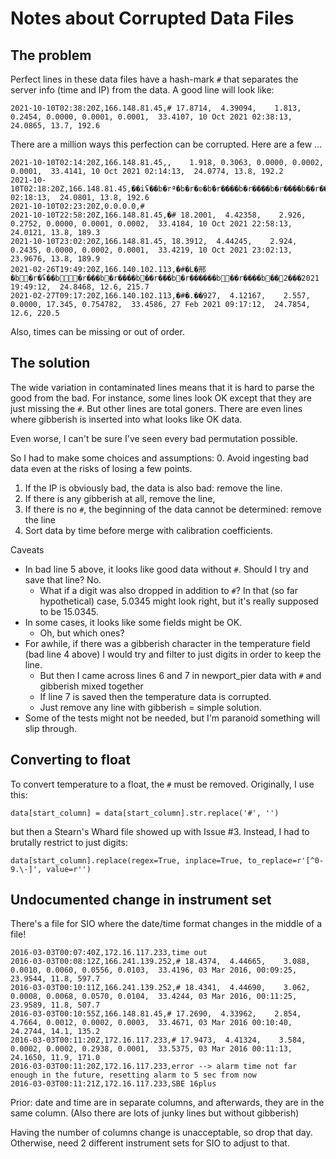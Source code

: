# Notes about Corrupted Data Files

## The problem

Perfect lines in these data files have a hash-mark `#` that separates the server info (time and IP) from the data.
A good line will look like:

```
2021-10-10T02:38:20Z,166.148.81.45,# 17.8714,  4.39094,    1.813, 0.2454, 0.0000, 0.0001, 0.0001,  33.4107, 10 Oct 2021 02:38:13,  24.0865, 13.7, 192.6
```

There are a million ways this perfection can be corrupted. Here are a few ...

``` 
2021-10-10T02:14:20Z,166.148.81.45,,    1.918, 0.3063, 0.0000, 0.0002, 0.0001,  33.4141, 10 Oct 2021 02:14:13,  24.0774, 13.8, 192.2
2021-10-10T02:18:20Z,166.148.81.45,��iʢ��b�rª�b�r�ʚ�b�r����b�r����b�r����b��r����b��z�с2021 02:18:13,  24.0801, 13.8, 192.6
2021-10-10T02:23:20Z,0.0.0.0,#
2021-10-10T22:58:20Z,166.148.81.45,�# 18.2001,  4.42358,    2.926, 0.2752, 0.0000, 0.0001, 0.0002,  33.4184, 10 Oct 2021 22:58:13,  24.0121, 13.8, 189.3
2021-10-10T23:02:20Z,166.148.81.45, 18.3912,  4.44245,    2.924, 0.2435, 0.0000, 0.0002, 0.0001,  33.4219, 10 Oct 2021 23:02:13,  23.9676, 13.8, 189.9
2021-02-26T19:49:20Z,166.140.102.113,�#�L�邢�b�r�ʢ��b�r���b�r����b��r���b�r������b��r����b��2���2021 19:49:12,  24.8468, 12.6, 215.7
2021-02-27T09:17:20Z,166.140.102.113,�#�.��927,  4.12167,    2.557, 0.0000, 17.345, 0.754782,  33.4586, 27 Feb 2021 09:17:12,  24.7854, 12.6, 220.5
```

Also, times can be missing or out of order.

## The solution

The wide variation in contaminated lines means that it is hard to parse the good from the bad.  For instance,
some lines look OK except that they are just missing the `#`. But other lines are total goners. There
are even lines where gibberish is inserted into what looks like OK data.

Even worse, I can't be sure I've seen every bad permutation possible.

So I had to make some choices and assumptions:
0. Avoid ingesting bad data even at the risks of losing a few points.
1. If the IP is obviously bad, the data is also bad: remove the line.
2. If there is any gibberish at all, remove the line,
3. If there is no `#`, the beginning of the data cannot be determined: remove the line
4. Sort data by time before merge with calibration coefficients.


Caveats

* In bad line 5 above, it looks like good data without `#`. Should I try and save that line?  No.
  * What if a digit was also dropped in addition to `#`?  In that (so far hypothetical) case, 5.0345 might look right, but it's really supposed to be 15.0345.    
* In some cases, it looks like some fields might be OK. 
  * Oh, but which ones?
* For awhile, if there was a gibberish character in the temperature field (bad line 4 above) I would try
 and filter to just digits in order to keep the line.
  * But then I came across lines 6 and 7 in newport_pier data with `#` and gibberish mixed together
  * If line 7 is saved then the temperature data is corrupted.
  * Just remove any line with gibberish = simple solution.
* Some of the tests might not be needed, but I'm paranoid something will slip through.


## Converting to float
 
To convert temperature to a float, the `#` must be removed. Originally, I use this:
```      
data[start_column] = data[start_column].str.replace('#', '')
```
but then a Stearn's Whard file showed up with Issue #3. Instead, I had to brutally restrict to just digits:
```
data[start_column].replace(regex=True, inplace=True, to_replace=r'[^0-9.\-]', value=r'')
```


## Undocumented change in instrument set

There's a file for SIO where the date/time format changes in the middle of a file!

```
2016-03-03T00:07:40Z,172.16.117.233,time out
2016-03-03T00:08:12Z,166.241.139.252,# 18.4374,  4.44665,    3.088, 0.0010, 0.0060, 0.0556, 0.0103,  33.4196, 03 Mar 2016, 00:09:25,  23.9544, 11.8, 597.7
2016-03-03T00:10:11Z,166.241.139.252,# 18.4341,  4.44690,    3.062, 0.0008, 0.0068, 0.0570, 0.0104,  33.4244, 03 Mar 2016, 00:11:25,  23.9589, 11.8, 507.7
2016-03-03T00:10:55Z,166.148.81.45,# 17.2690,  4.33962,    2.854, 4.7664, 0.0012, 0.0002, 0.0003,  33.4671, 03 Mar 2016 00:10:40,  24.2744, 14.1, 135.2
2016-03-03T00:11:20Z,172.16.117.233,# 17.9473,  4.41324,    3.584, 0.0002, 0.0002, 0.2938, 0.0001,  33.5375, 03 Mar 2016 00:11:13,  24.1650, 11.9, 171.0
2016-03-03T00:11:20Z,172.16.117.233,error --> alarm time not far enough in the future, resetting alarm to 5 sec from now
2016-03-03T00:11:21Z,172.16.117.233,SBE 16plus
```

Prior: date and time are in separate columns, and afterwards, they are in the same column. 
(Also there are lots of junky lines but without gibberish)

Having the number of columns change is unacceptable, so drop that day. Otherwise, need 2 different instrument 
sets for SIO to adjust to that.